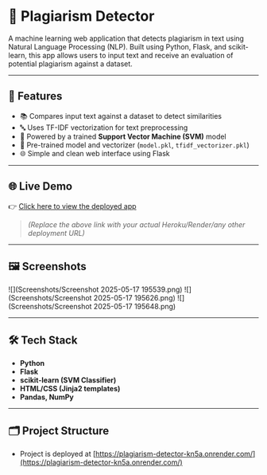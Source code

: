 # 📄 Plagiarism Detector

A machine learning web application that detects plagiarism in text using Natural Language Processing (NLP). Built using Python, Flask, and scikit-learn, this app allows users to input text and receive an evaluation of potential plagiarism against a dataset.

---

## 🚀 Features

- 📚 Compares input text against a dataset to detect similarities  
- 🔤 Uses TF-IDF vectorization for text preprocessing  
- 🤖 Powered by a trained **Support Vector Machine (SVM)** model  
- 🧠 Pre-trained model and vectorizer (`model.pkl`, `tfidf_vectorizer.pkl`)  
- 🌐 Simple and clean web interface using Flask

---

## 🌐 Live Demo

👉 [Click here to view the deployed app](https://your-app-name.herokuapp.com/)  
> *(Replace the above link with your actual Heroku/Render/any other deployment URL)*

---

## 🖼️ Screenshots
![](Screenshots/Screenshot 2025-05-17 195539.png)
![](Screenshots/Screenshot 2025-05-17 195626.png)
![](Screenshots/Screenshot 2025-05-17 195648.png)

---

## 🛠️ Tech Stack

- **Python**  
- **Flask**  
- **scikit-learn (SVM Classifier)**  
- **HTML/CSS (Jinja2 templates)**  
- **Pandas, NumPy**

---

## 🗂️ Project Structure


- Project is deployed at [https://plagiarism-detector-kn5a.onrender.com/](https://plagiarism-detector-kn5a.onrender.com/)
